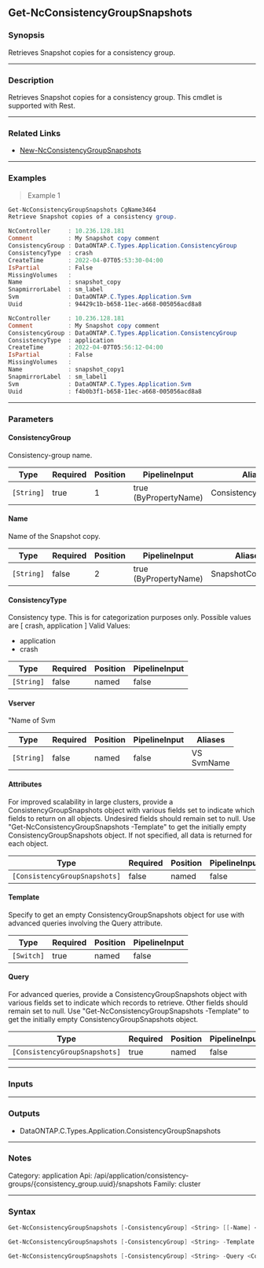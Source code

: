 Get-NcConsistencyGroupSnapshots
-------------------------------

### Synopsis
Retrieves Snapshot copies for a consistency group.

---

### Description

Retrieves Snapshot copies for a consistency group. This cmdlet is supported with Rest.

---

### Related Links
* [New-NcConsistencyGroupSnapshots](New-NcConsistencyGroupSnapshots)

---

### Examples
> Example 1

```PowerShell
Get-NcConsistencyGroupSnapshots CgName3464
Retrieve Snapshot copies of a consistency group.

NcController     : 10.236.128.181
Comment          : My Snapshot copy comment
ConsistencyGroup : DataONTAP.C.Types.Application.ConsistencyGroup
ConsistencyType  : crash
CreateTime       : 2022-04-07T05:53:30-04:00
IsPartial        : False
MissingVolumes   :
Name             : snapshot_copy
SnapmirrorLabel  : sm_label
Svm              : DataONTAP.C.Types.Application.Svm
Uuid             : 94429c1b-b658-11ec-a668-005056acd8a8

NcController     : 10.236.128.181
Comment          : My Snapshot copy comment
ConsistencyGroup : DataONTAP.C.Types.Application.ConsistencyGroup
ConsistencyType  : application
CreateTime       : 2022-04-07T05:56:12-04:00
IsPartial        : False
MissingVolumes   :
Name             : snapshot_copy1
SnapmirrorLabel  : sm_label1
Svm              : DataONTAP.C.Types.Application.Svm
Uuid             : f4b0b3f1-b658-11ec-a668-005056acd8a8

```

---

### Parameters
#### **ConsistencyGroup**
Consistency-group name.

|Type      |Required|Position|PipelineInput        |Aliases             |
|----------|--------|--------|---------------------|--------------------|
|`[String]`|true    |1       |true (ByPropertyName)|ConsistencyGroupName|

#### **Name**
Name of the Snapshot copy.

|Type      |Required|Position|PipelineInput        |Aliases         |
|----------|--------|--------|---------------------|----------------|
|`[String]`|false   |2       |true (ByPropertyName)|SnapshotCopyName|

#### **ConsistencyType**
Consistency type. This is for categorization purposes only. Possible values are [ crash, application ]
Valid Values:

* application
* crash

|Type      |Required|Position|PipelineInput|
|----------|--------|--------|-------------|
|`[String]`|false   |named   |false        |

#### **Vserver**
"Name of Svm

|Type      |Required|Position|PipelineInput|Aliases       |
|----------|--------|--------|-------------|--------------|
|`[String]`|false   |named   |false        |VS<br/>SvmName|

#### **Attributes**
For improved scalability in large clusters, provide a ConsistencyGroupSnapshots object with various fields set to indicate which fields to return on all objects.  Undesired fields should remain set to null.  Use "Get-NcConsistencyGroupSnapshots -Template" to get the initially empty ConsistencyGroupSnapshots object.  If not specified, all data is returned for each object.

|Type                         |Required|Position|PipelineInput|
|-----------------------------|--------|--------|-------------|
|`[ConsistencyGroupSnapshots]`|false   |named   |false        |

#### **Template**
Specify to get an empty ConsistencyGroupSnapshots object for use with advanced queries involving the Query attribute.

|Type      |Required|Position|PipelineInput|
|----------|--------|--------|-------------|
|`[Switch]`|true    |named   |false        |

#### **Query**
For advanced queries, provide a ConsistencyGroupSnapshots object with various fields set to indicate which records to retrieve.  Other fields should remain set to null.  Use "Get-NcConsistencyGroupSnapshots -Template" to get the initially empty ConsistencyGroupSnapshots object.

|Type                         |Required|Position|PipelineInput|
|-----------------------------|--------|--------|-------------|
|`[ConsistencyGroupSnapshots]`|true    |named   |false        |

---

### Inputs

---

### Outputs
* DataONTAP.C.Types.Application.ConsistencyGroupSnapshots

---

### Notes
Category: application
Api: /api/application/consistency-groups/{consistency_group.uuid}/snapshots
Family: cluster

---

### Syntax
```PowerShell
Get-NcConsistencyGroupSnapshots [-ConsistencyGroup] <String> [[-Name] <String>] [-ConsistencyType <String>] [-Vserver <String>] [<CommonParameters>]
```
```PowerShell
Get-NcConsistencyGroupSnapshots [-ConsistencyGroup] <String> -Template [<CommonParameters>]
```
```PowerShell
Get-NcConsistencyGroupSnapshots [-ConsistencyGroup] <String> -Query <ConsistencyGroupSnapshots> [-Attributes <ConsistencyGroupSnapshots>] [<CommonParameters>]
```
